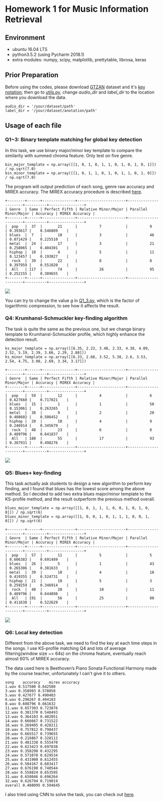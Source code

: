# Homework 1 for Music Information Retrieval

## Environment

* ubuntu 16.04 LTS
* python3.5.2 (using Pycharm 2018.1)
* extra modules: numpy, scipy, matplotlib, prettytable, librosa, keras

## Prior Preparation

Before using the codes, please download [GTZAN](http://marsyas.info/downloads/datasets.html) dataset 
and it's [key notation](https://github.com/alexanderlerch/gtzan_key); then go to [utils.py](utils.py), 
change _audio_dir_ and _label_dir_ to the location where you download the data. 
```
audio_dir = '/your/dataset/path'
label_dir = '/your/dataset/anotation/path'
```

## Usage of each file

### Q1~3: Binary template matching for global key detection

In this task, we use binary major/minor key template to compare the similarity with summed chroma feature.
Only test on five genre.
```
bin_major_template = np.array([[1, 0, 1, 0, 1, 1, 0, 1, 0, 1, 0, 1]]) / np.sqrt(7.0)
bin_minor_template = np.array([[1, 0, 1, 1, 0, 1, 0, 1, 1, 0, 1, 0]]) / np.sqrt(7.0)
```

The program will output prediction of each song, genre raw accuracy and MIREX accuracy.
The MIREX accuracy procedure is described [here](http://www.music-ir.org/mirex/wiki/2017:Audio_Key_Detection).

```
+--------+------+---------------+----------------------+----------------------+----------+----------------+
| Genre  | Same | Perfect Fifth | Relative Minor/Major | Parallel Minor/Major | Accuracy | MIREX Accuracy |
+--------+------+---------------+----------------------+----------------------+----------+----------------+
|  pop   |  37  |       21      |          7           |          9           | 0.393617 |    0.546809    |
| blues  |  7   |       10      |          3           |          46          | 0.071429 |    0.225510    |
| metal  |  24  |       17      |          3           |          21          | 0.258065 |    0.404301    |
| hiphop |  10  |       4       |          5           |          11          | 0.123457 |    0.193827    |
|  rock  |  39  |       22      |          8           |          8           | 0.397959 |    0.551020    |
|  All   | 117  |       74      |          26          |          95          | 0.252155 |    0.389655    |
+--------+------+---------------+----------------------+----------------------+----------+----------------+
```
![](images/g100_baseline.png)

You can try to change the value _g_ in [Q1_3.py](Q1-3.py), which is the factor of logarithmic compression, 
to see how it affects the result.

### Q4: Krumhansl-Schmuckler key-finding algorithm

The task is quite the same as the previous one, but we change binary template to Krumhansl-Schmuckler profile, 
which highly enhance the detection result.
```
ks_major_template = np.array([[6.35, 2.23, 3.48, 2.33, 4.38, 4.09, 2.52, 5.19, 2.39, 3.66, 2.29, 2.88]])
ks_minor_template = np.array([[6.33, 2.68, 3.52, 5.38, 2.6, 3.53, 2.54, 4.75, 3.98, 2.69, 3.34, 3.17]])

+--------+------+---------------+----------------------+----------------------+----------+----------------+
| Genre  | Same | Perfect Fifth | Relative Minor/Major | Parallel Minor/Major | Accuracy | MIREX Accuracy |
+--------+------+---------------+----------------------+----------------------+----------+----------------+
|  pop   |  59  |       12      |          4           |          6           | 0.627660 |    0.717021    |
| blues  |  15  |       1       |          1           |          50          | 0.153061 |    0.263265    |
| metal  |  38  |       9       |          2           |          20          | 0.408602 |    0.506452    |
| hiphop |  20  |       10      |          4           |          9           | 0.246914 |    0.345679    |
|  rock  |  48  |       23      |          6           |          8           | 0.489796 |    0.641837    |
|  All   | 180  |       55      |          17          |          93          | 0.387931 |    0.498276    |
+--------+------+---------------+----------------------+----------------------+----------+----------------+
```
![](images/g100_ks.png)

### Q5: Blues+ key-finding

This task actually ask students to design a new algorithm to perform key finding, 
and I found that blues has the lowest score among the above method. 
So I decided to add two extra blues major/minor template to the KS-profile method, 
and the result outperform the previous method overall.
```
blues_major_template = np.array([[1, 0, 1, 1, 1, 0, 0, 1, 0, 1, 0, 0]]) / np.sqrt(6)
blues_minor_template = np.array([[1, 0, 0, 1, 0, 1, 1, 1, 0, 0, 1, 0]]) / np.sqrt(6)

+--------+------+---------------+----------------------+----------------------+----------+----------------+
| Genre  | Same | Perfect Fifth | Relative Minor/Major | Parallel Minor/Major | Accuracy | MIREX Accuracy |
+--------+------+---------------+----------------------+----------------------+----------+----------------+
|  pop   |  57  |       11      |          5           |          5           | 0.606383 |    0.691489    |
| blues  |  26  |       5       |          1           |          43          | 0.265306 |    0.381633    |
| metal  |  39  |       10      |          4           |          18          | 0.419355 |    0.524731    |
| hiphop |  21  |       10      |          5           |          3           | 0.259259 |    0.346914    |
|  rock  |  48  |       20      |          10          |          11          | 0.489796 |    0.644898    |
|  All   | 191  |       56      |          25          |          80          | 0.411638 |    0.522629    |
+--------+------+---------------+----------------------+----------------------+----------+----------------+
```
![](images/g10_new.png)

### Q6: Local key detection

Different from the above task, we need to find the key at each time steps in the songs.
I use KS-profile matching Q4 and lots of average filtering(window size ~= 64s) on the chroma feature, 
eventually reach almost 60% of MIREX accuracy.

The data used here is Beethoven’s Piano Sonata Functional Harmony made by the course teacher, 
unfortunately I can't give it to others.
```
song    accuracy    mirex accuracy
1.wav 0.517500 0.642500
3.wav 0.358993 0.578058
5.wav 0.427677 0.490403
6.wav 0.298267 0.494183
8.wav 0.608796 0.661632
11.wav 0.657303 0.723876
12.wav 0.301370 0.548493
13.wav 0.364103 0.482051
14.wav 0.666667 0.731522
16.wav 0.269495 0.428211
18.wav 0.757812 0.798437
19.wav 0.665517 0.739655
20.wav 0.216867 0.328112
21.wav 0.481338 0.555470
22.wav 0.623423 0.697838
23.wav 0.358298 0.432295
24.wav 0.571078 0.629534
25.wav 0.431900 0.612455
26.wav 0.504167 0.683417
27.wav 0.676190 0.740544
28.wav 0.558824 0.653595
31.wav 0.658046 0.696264
32.wav 0.626794 0.719019
overall 0.488095 0.594645
```

I also tried using CNN to solve the task, you can check out [here](ML_key_detect.ipynb).
